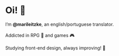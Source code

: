  # Oi! 👋<br>
I’m <b>@marileitzke</b>, an english/portuguese translator. <br><br>
Addicted in RPG :game_die: and games :video_game: <br><br>
Studying front-end design, always improving! :rocket:



<!---
marileitzke/marileitzke is a ✨ special ✨ repository because its `README.md` (this file) appears on your GitHub profile.
You can click the Preview link to take a look at your changes.
--->
